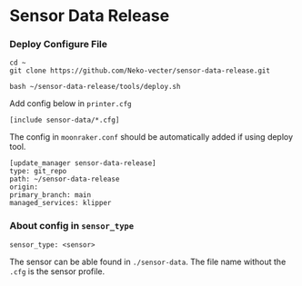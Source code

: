 # Sensor Data Release

### Deploy Configure File 

``` shell
cd ~
git clone https://github.com/Neko-vecter/sensor-data-release.git

bash ~/sensor-data-release/tools/deploy.sh
```

Add config below in `printer.cfg`

```
[include sensor-data/*.cfg]
```

The config in `moonraker.conf` should be automatically added if using deploy tool.
``` 
[update_manager sensor-data-release]
type: git_repo
path: ~/sensor-data-release
origin: 
primary_branch: main
managed_services: klipper
```

### About config in `sensor_type`

```
sensor_type: <sensor>
```
The sensor can be able found in `./sensor-data`. The file name without the `.cfg` is the sensor profile.
